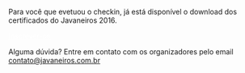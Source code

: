 Para você que evetuou o checkin, já está disponível o download dos certificados do Javaneiros 2016.

<div class="text-center">
<a href="https://www.javaneiros.com.br/#" target="_blank" class="style-scope header-content" style="color: white; ">
  <paper-button class="primary style-scope header-content x-scope paper-button-0" raised="" role="button" tabindex="0" animated="" aria-disabled="false" elevation="1">Inscrever-se</paper-button>
</a>
</div>

Alguma dúvida? Entre em contato com os organizadores pelo email [contato@javaneiros.com.br](mailto:contato@javaneiros.com.br)

